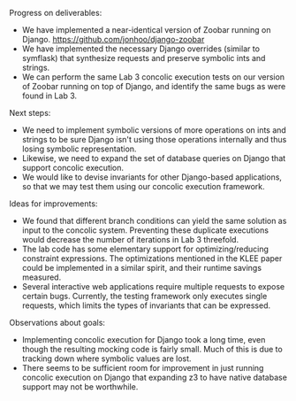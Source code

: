 Progress on deliverables:

  - We have implemented a near-identical version of Zoobar running on Django.
    https://github.com/jonhoo/django-zoobar
  - We have implemented the necessary Django overrides (similar to symflask) that
    synthesize requests and preserve symbolic ints and strings.
  - We can perform the same Lab 3 concolic execution tests on our version of
    Zoobar running on top of Django, and identify the same bugs as were found
    in Lab 3.

Next steps:

  - We need to implement symbolic versions of more operations on ints and strings
    to be sure Django isn't using those operations internally and thus losing
    symbolic representation.
  - Likewise, we need to expand the set of database queries on Django that support
    concolic execution.
  - We would like to devise invariants for other Django-based applications,
    so that we may test them using our concolic execution framework.

Ideas for improvements:

  - We found that different branch conditions can yield the same solution as input
    to the concolic system. Preventing these duplicate executions would decrease the
    number of iterations in Lab 3 threefold.
  - The lab code has some elementary support for optimizing/reducing constraint
    expressions. The optimizations mentioned in the KLEE paper could be implemented
    in a similar spirit, and their runtime savings measured.
  - Several interactive web applications require multiple requests to expose certain
    bugs. Currently, the testing framework only executes single requests, which limits
    the types of invariants that can be expressed.

Observations about goals:

  - Implementing concolic execution for Django took a long time, even though
    the resulting mocking code is fairly small. Much of this is due to tracking
    down where symbolic values are lost.
  - There seems to be sufficient room for improvement in just running concolic
    execution on Django that expanding z3 to have native database support may
    not be worthwhile.
